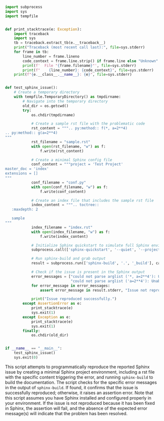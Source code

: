 ```python
import subprocess
import sys
import tempfile


def print_stacktrace(e: Exception):
    import traceback
    import sys
    tb = traceback.extract_tb(e.__traceback__)
    print("Traceback (most recent call last):", file=sys.stderr)
    for frame in tb:
        line_number = frame.lineno
        code_context = frame.line.strip() if frame.line else "Unknown"
        print(f'  File "{frame.filename}"', file=sys.stderr)
        print(f"    {line_number}: {code_context}", file=sys.stderr)
    print(f"{e.__class__.__name__}: {e}", file=sys.stderr)


def test_sphinx_issue():
    # Create a temporary directory
    with tempfile.TemporaryDirectory() as tmpdirname:
        # Navigate into the temporary directory
        old_dir = os.getcwd()
        try:
            os.chdir(tmpdirname)

            # Create a sample rst file with the problematic code
            rst_content = """.. py:method:: f(*, a=2**4)
.. py:method:: g(a=2**4)
"""
            rst_filename = "sample.rst"
            with open(rst_filename, "w") as f:
                f.write(rst_content)

            # Create a minimal Sphinx config file
            conf_content = """project = 'Test Project'
master_doc = 'index'
extensions = []
"""
            conf_filename = "conf.py"
            with open(conf_filename, "w") as f:
                f.write(conf_content)

            # Create an index file that includes the sample rst file
            index_content = """.. toctree::
   :maxdepth: 2

   sample
"""
            index_filename = "index.rst"
            with open(index_filename, "w") as f:
                f.write(index_content)

            # Initialize Sphinx quickstart to simulate full Sphinx environment
            subprocess.call(['sphinx-quickstart', '--quiet', '--project', 'test', '--author', 'author', '.', '--ext-autodoc', '--no-makefile', '--no-batchfile'], stdout=subprocess.DEVNULL, stderr=subprocess.STDOUT)

            # Run sphinx-build and grab output
            result = subprocess.run(['sphinx-build', '.', '_build'], capture_output=True, text=True)

            # Check if the issue is present in the Sphinx output
            error_messages = ["could not parse arglist ('*, a=2**4'): Unable to parse BinOp object",
                              "could not parse arglist ('a=2**4'): Unable to parse BinOp object"]
            for error_message in error_messages:
                assert error_message in result.stderr, "Issue not reproduced"

            print("Issue reproduced successfully.")
        except AssertionError as e:
            print_stacktrace(e)
            sys.exit(1)
        except Exception as e:
            print_stacktrace(e)
            sys.exit(1)
        finally:
            os.chdir(old_dir)


if __name__ == "__main__":
    test_sphinx_issue()
    sys.exit(0)

```
This script attempts to programmatically reproduce the reported Sphinx issue by creating a minimal Sphinx project environment, including a rst file with the specific content triggering the error, and running `sphinx-build` to build the documentation. The script checks for the specific error messages in the output of `sphinx-build`. If found, it confirms that the issue is successfully reproduced; otherwise, it raises an assertion error. Note that this script assumes you have Sphinx installed and configured properly in your environment. If the issue is not reproduced because it has been fixed in Sphinx, the assertion will fail, and the absence of the expected error message(s) will indicate that the problem has been resolved.